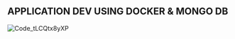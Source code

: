 ## APPLICATION DEV USING DOCKER & MONGO DB

![Code_tLCQtx8yXP](https://github.com/user-attachments/assets/32d8423b-819f-4469-a718-aa552602440e)
